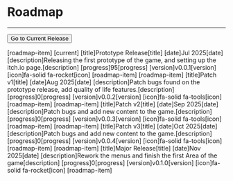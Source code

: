 # Roadmap
---
<button class="default-btn" onclick="jumpToCurrent()">Go to Current Release</button>

<div class="roadmap-container"></div>
<!--Release Prototype-->
[roadmap-item]
  [current]
  [title]Prototype Release[title]
  [date]Jul 2025[date]
  [description]Releasing the first prototype of the game, and setting up the itch.io page.[description]
  [progress]95[progress]
  [version]v0.0.1[version]
  [icon]fa-solid fa-rocket[icon]
[roadmap-item]
<!--Patch Version 1-->
[roadmap-item]
  [title]Patch v1[title]
  [date]Aug 2025[date]
  [description]Patch bugs found on the prototype release, add quality of life features.[description]
  [progress]0[progress]
  [version]v0.0.2[version]
  [icon]fa-solid fa-tools[icon]
[roadmap-item]
<!--Patch Version 2-->
[roadmap-item]
  [title]Patch v2[title]
  [date]Sep 2025[date]
  [description]Patch bugs and add new content to the game.[description]
  [progress]0[progress]
  [version]v0.0.3[version]
  [icon]fa-solid fa-tools[icon]
[roadmap-item]
<!--Patch Version 3-->
[roadmap-item]
  [title]Patch v3[title]
  [date]Oct 2025[date]
  [description]Patch bugs and add new content to the game.[description]
  [progress]0[progress]
  [version]v0.0.4[version]
  [icon]fa-solid fa-tools[icon]
[roadmap-item]
<!--Major Prototype Release-->
[roadmap-item]
  [title]Major Release[title]
  [date]Nov 2025[date]
  [description]Rework the menus and finish the first Area of the game[description]
  [progress]0[progress]
  [version]v0.1.0[version]
  [icon]fa-solid fa-rocket[icon]
[roadmap-item]
